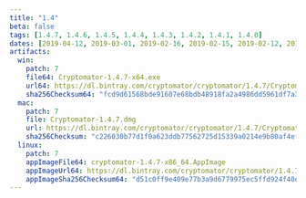 ```yaml
---
title: "1.4"
beta: false
tags: [1.4.7, 1.4.6, 1.4.5, 1.4.4, 1.4.3, 1.4.2, 1.4.1, 1.4.0]
dates: [2019-04-12, 2019-03-01, 2019-02-16, 2019-02-15, 2019-02-12, 2019-01-17, 2019-01-16, 2018-11-06]
artifacts:
  win:
    patch: 7
    file64: Cryptomator-1.4.7-x64.exe
    url64: https://dl.bintray.com/cryptomator/cryptomator/1.4.7/Cryptomator-1.4.7-x64.exe
    sha256Checksum64: "fcd9d61568bde91607e68bdb48918fa2a4986dd5961df7a345a5bb69814ce7bb"
  mac:
    patch: 7
    file: Cryptomator-1.4.7.dmg
    url: https://dl.bintray.com/cryptomator/cryptomator/1.4.7/Cryptomator-1.4.7.dmg
    sha256Checksum: "c226030b77d1f0a623ddb77562725d15339a0214e9b80af4ef19acf62d7ae3c3"
  linux:
    patch: 7
    appImageFile64: cryptomator-1.4.7-x86_64.AppImage
    appImageUrl64: https://dl.bintray.com/cryptomator/cryptomator/1.4.7/cryptomator-1.4.7-x86_64.AppImage
    appImageSha256Checksum64: "d51c0ff9e409e77b3a9d6779975ec5ffd924f40eb032db4049eed50aad239d7a"
---
```

